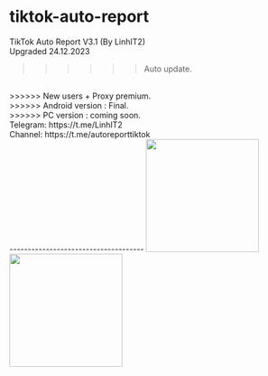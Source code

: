 # tiktok-auto-report
TikTok Auto Report V3.1 (By LinhIT2)
<br>
Upgraded 24.12.2023
<br>
>>>>>> Auto update.
<br>
>>>>>> New users + Proxy premium.
<br>
>>>>>> Android version : Final.
<br>
>>>>>> PC version : coming soon.
<br>
Telegram: https://t.me/LinhIT2
<br>
Channel: https://t.me/autoreporttiktok
<br>
-------------------------------------
<img src="https://i.postimg.cc/1tks4HJZ/android-app-1.png" width="200">
<img src="https://i.postimg.cc/HnbHMyh8/android-app-2.png" width="200">
